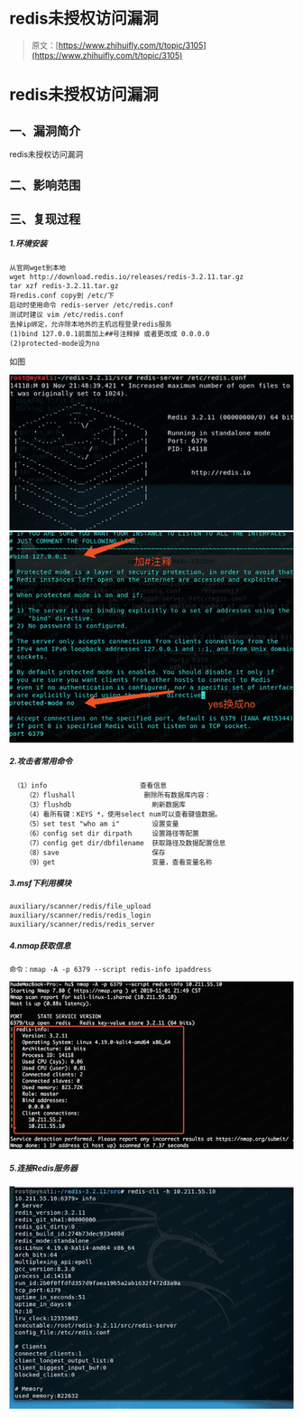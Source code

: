 # redis未授权访问漏洞

> 原文：[https://www.zhihuifly.com/t/topic/3105](https://www.zhihuifly.com/t/topic/3105)

# redis未授权访问漏洞

## 一、漏洞简介

redis未授权访问漏洞

## 二、影响范围

## 三、复现过程

##### 1.环境安装

```
从官网wget到本地
wget http://download.redis.io/releases/redis-3.2.11.tar.gz 
tar xzf redis-3.2.11.tar.gz 
将redis.conf copy到 /etc/下
启动时使用命令 redis-server /etc/redis.conf
测试时建议 vim /etc/redis.conf
去掉ip绑定，允许除本地外的主机远程登录redis服务
(1)bind 127.0.0.1前面加上##号注释掉 或者更改成 0.0.0.0
(2)protected-mode设为no 
```

如图

![image](img/a4d56022dd7b56fbebbf90d451e88c71.png)
![image](img/c808d67d3b9cefd48d4091b965173526.png)

##### 2.攻击者常用命令

```
 （1）info                       查看信息     
    （2）flushall                 删除所有数据库内容：
    （3）flushdb                    刷新数据库
    （4）看所有键：KEYS *，使用select num可以查看键值数据。
    （5）set test "who am i"        设置变量
    （6）config set dir dirpath     设置路径等配置
    （7）config get dir/dbfilename  获取路径及数据配置信息
    （8）save                       保存
    （9）get                        变量，查看变量名称 
```

##### 3.msf下利用模块

```
auxiliary/scanner/redis/file_upload 
auxiliary/scanner/redis/redis_login
auxiliary/scanner/redis/redis_server 
```

##### 4.nmap获取信息

```
命令：nmap -A -p 6379 --script redis-info ipaddress 
```

![image](img/43e537bd36b7550fc0339874a56c8035.png)

##### 5.连接Redis服务器

![image](img/bfcc242a6b23ef9df3295e52e36218ee.png)